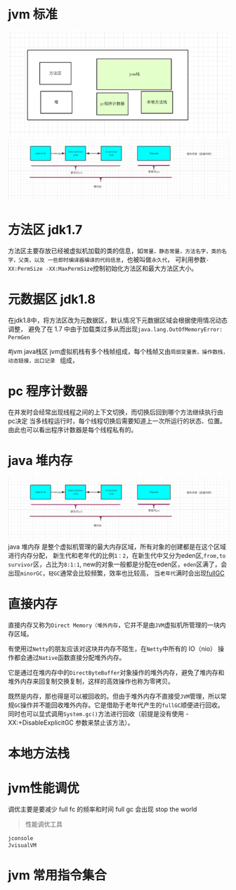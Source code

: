 # jvm 标准

![jvm内存划分](jvm内存划分.png)
![java堆内存](jvm堆内存.png)

# 方法区 jdk1.7
方法区主要存放已经被虚拟机加载的类的信息，如`常量，静态常量，方法名字，类的名字，父类，以及
一些即时编译器编译的代码信息`，也被叫做`永久代`，
可利用参数`-XX:PermSize -XX:MaxPermSize`控制初始化方法区和最大方法区大小。


# 元数据区 jdk1.8
在jdk1.8中，将方法区改为元数据区，默认情况下元数据区域会根据使用情况动态调整，
避免了在 1.7 中由于加载类过多从而出现`java.lang.OutOfMemoryError: PermGen`

#jvm java栈区
jvm虚拟机栈有多个栈帧组成，每个栈帧又由`局部变量表，操作数栈，动态链接，出口记录 `
组成，

# pc 程序计数器
在并发时会经常出现线程之间的上下文切换，而切换后回到哪个方法继续执行由pc决定
当多线程运行时，每个线程切换后需要知道上一次所运行的状态、位置。
由此也可以看出程序计数器是每个线程私有的。

# java 堆内存
![java堆内存](jvm堆内存.png)
java 堆内存 是整个虚拟机管理的最大内存区域，所有对象的创建都是在这个区域进行内存分配，
新生代和老年代的比例`1：2`，在新生代中又分为eden区,`from,to survivor`区，占比为`8:1:1`,
new的对象一般都是分配在eden区，`eden`区满了，会出现`minorGC`，`轻GC`通常会比较频繁，效率也比较高，
当`老年代`满时会出现[fullGC](GC.md)

# 直接内存

直接内存又称为`Direct Memory（堆外内存`，它并不是由`JVM`虚拟机所管理的一块内存区域。

有使用过`Netty`的朋友应该对这块并内存不陌生，在`Netty`中所有的 IO（nio） 操作都会通过`Native`函数直接分配堆外内存。

它是通过在堆内存中的`DirectByteBuffer`对象操作的堆外内存，避免了堆内存和堆外内存来回复制交换复制，这样的高效操作也称为零拷贝。

既然是内存，那也得是可以被回收的。但由于堆外内存不直接受`JVM`管理，所以常规`GC`操作并不能回收堆外内存。它是借助于老年代产生的`fullGC`顺便进行回收。同时也可以显式调用`System.gc()`方法进行回收（前提是没有使用 -XX:+DisableExplicitGC 参数来禁止该方法）。

# 本地方法栈


# jvm性能调优
调优主要是要减少 full fc 的频率和时间 
full gc 会出现 stop the world
> 性能调优工具 

    jconsole
    JvisualVM

# jvm 常用指令集合



